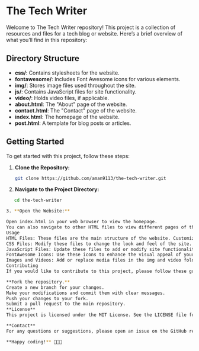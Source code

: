 # The Tech Writer

Welcome to The Tech Writer repository! This project is a collection of resources and files for a tech blog or website. Here’s a brief overview of what you’ll find in this repository:

## Directory Structure

- **css/**: Contains stylesheets for the website.
- **fontawesome/**: Includes Font Awesome icons for various elements.
- **img/**: Stores image files used throughout the site.
- **js/**: Contains JavaScript files for site functionality.
- **video/**: Holds video files, if applicable.
- **about.html**: The "About" page of the website.
- **contact.html**: The "Contact" page of the website.
- **index.html**: The homepage of the website.
- **post.html**: A template for blog posts or articles.

## Getting Started

To get started with this project, follow these steps:

1. **Clone the Repository:**
   ```bash
   git clone https://github.com/aman9113/the-tech-writer.git

2. **Navigate to the Project Directory:**
```bash
   cd the-tech-writer

3. **Open the Website:**

Open index.html in your web browser to view the homepage.
You can also navigate to other HTML files to view different pages of the site.
Usage
HTML Files: These files are the main structure of the website. Customize them to fit your content and style.
CSS Files: Modify these files to change the look and feel of the site.
JavaScript Files: Update these files to add or modify site functionality.
FontAwesome Icons: Use these icons to enhance the visual appeal of your site.
Images and Videos: Add or replace media files in the img and video folders respectively.
Contributing
If you would like to contribute to this project, please follow these guidelines:

**Fork the repository.**
Create a new branch for your changes.
Make your modifications and commit them with clear messages.
Push your changes to your fork.
Submit a pull request to the main repository.
**License**
This project is licensed under the MIT License. See the LICENSE file for details.

**Contact**
For any questions or suggestions, please open an issue on the GitHub repository or contact the repository owner directly.

**Happy coding!** 🚀🚀🚀
   
